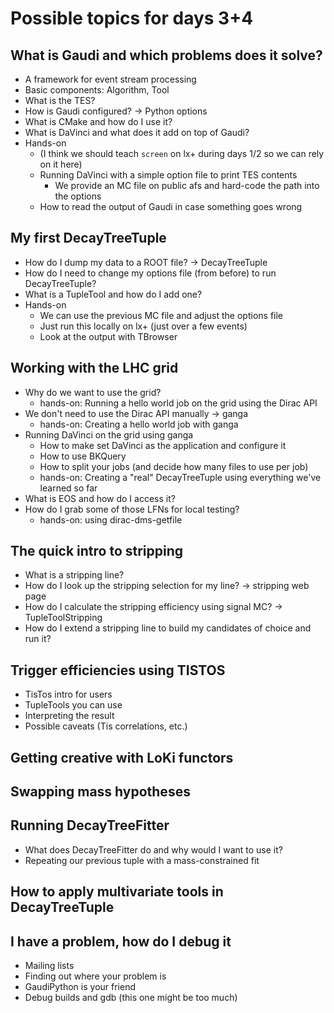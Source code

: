 # Possible topics for days 3+4

## What is Gaudi and which problems does it solve?
  - A framework for event stream processing
  - Basic components: Algorithm, Tool
  - What is the TES?
  - How is Gaudi configured? -> Python options
  - What is CMake and how do I use it?
  - What is DaVinci and what does it add on top of Gaudi?
  - Hands-on
    - (I think we should teach `screen` on lx+ during days 1/2 so we can rely on it here)
    - Running DaVinci with a simple option file to print TES contents
      - We provide an MC file on public afs and hard-code the path into the options
    - How to read the output of Gaudi in case something goes wrong

## My first DecayTreeTuple
  - How do I dump my data to a ROOT file? -> DecayTreeTuple
  - How do I need to change my options file (from before) to run DecayTreeTuple?
  - What is a TupleTool and how do I add one?
  - Hands-on
    - We can use the previous MC file and adjust the options file
    - Just run this locally on lx+ (just over a few events)
    - Look at the output with TBrowser

## Working with the LHC grid
  - Why do we want to use the grid?
    - hands-on: Running a hello world job on the grid using the Dirac API
  - We don't need to use the Dirac API manually -> ganga
    - hands-on: Creating a hello world job with ganga
  - Running DaVinci on the grid using ganga
    - How to make set DaVinci as the application and configure it
    - How to use BKQuery
    - How to split your jobs (and decide how many files to use per job)
    - hands-on: Creating a "real" DecayTreeTuple using everything we've learned so far
  - What is EOS and how do I access it?
  - How do I grab some of those LFNs for local testing?
    - hands-on: using dirac-dms-getfile

## The quick intro to stripping
  - What is a stripping line?
  - How do I look up the stripping selection for my line? -> stripping web page
  - How do I calculate the stripping efficiency using signal MC? -> TupleToolStripping
  - How do I extend a stripping line to build my candidates of choice and run it?

## Trigger efficiencies using TISTOS
  - TisTos intro for users
  - TupleTools you can use
  - Interpreting the result
  - Possible caveats (Tis correlations, etc.)

## Getting creative with LoKi functors

## Swapping mass hypotheses

## Running DecayTreeFitter
  - What does DecayTreeFitter do and why would I want to use it?
  - Repeating our previous tuple with a mass-constrained fit

## How to apply multivariate tools in DecayTreeTuple

## I have a problem, how do I debug it
  - Mailing lists
  - Finding out where your problem is
  - GaudiPython is your friend
  - Debug builds and gdb (this one might be too much)
